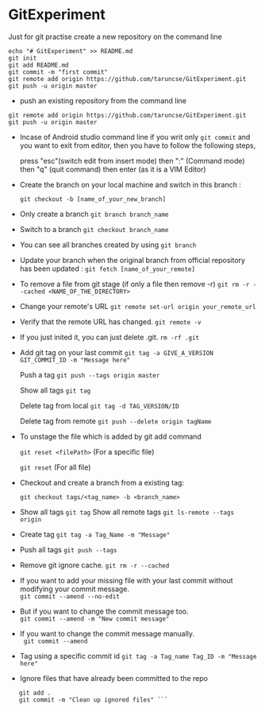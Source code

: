 # GitExperiment
Just for git practise
create a new repository on the command line

```
echo "# GitExperiment" >> README.md
git init 
git add README.md 
git commit -m "first commit" 
git remote add origin https://github.com/taruncse/GitExperiment.git 
git push -u origin master 
```

* push an existing repository from the command line 

```
git remote add origin https://github.com/taruncse/GitExperiment.git 
git push -u origin master
```
* Incase of Android studio command line if you writ only ```git commit``` and you want to exit from editor, 
  then you have to follow the following steps, 

  press "esc"(switch edit from insert mode) then ":" (Command mode) then "q" (quit command) then enter 
  (as it is a VIM Editor)

* Create the branch on your local machine and switch in this branch :

   ```git checkout -b [name_of_your_new_branch]```
    
* Only create a branch 
   ```git branch branch_name```
   
* Switch to a branch 
   ```git checkout branch_name```
* You can see all branches created by using 
   ```git branch```
* Update your branch when the original branch from official repository has been updated :
   ```git fetch [name_of_your_remote]```
   
* To remove a file from git stage (if only a file then remove -r) 
    ```git rm -r --cached <NAME_OF_THE_DIRECTORY>```
* Change your remote's URL ```git remote set-url origin your_remote_url```
* Verify that the remote URL has changed. ```git remote -v```
* If you just inited it, you can just delete .git. ```rm -rf .git```
* Add git tag on your last commit ```git tag -a GIVE_A_VERSION GIT_COMMIT_ID -m "Message here" ```

    Push a tag ```git push --tags origin master```
    
    Show all tags ```git tag```
    
    Delete tag from local ```git tag -d TAG_VERSION/ID```
    
    Delete tag from remote ```git push --delete origin tagName```
* To unstage the file which is added by git add command 

    ```git reset <filePath>``` (For a specific file)
    
    ```git reset``` (For all file)

* Checkout and create a branch from a existing tag:

   ```git checkout tags/<tag_name> -b <branch_name> ```
   
* Show all tags
   ```git tag```
    Show all remote tags
   ```git ls-remote --tags origin```
* Create tag
    ```git tag -a Tag_Name -m "Message"```    
* Push all tags 
    ```git push --tags```
* Remove git ignore cache.
   ```git rm -r --cached ```  
* If you want to add your missing file with your last commit without modifying your commit message.   
  ```git commit --amend --no-edit ```
  
* But if you want to change the commit message too.  
   ```git commit --amend -m "New commit message" ```
   
* If you want to change the commit message manually.    
  ``` git commit --amend```
* Tag using a specific commit id
  ```git tag -a Tag_name Tag_ID -m "Message here"```

* Ignore files that have already been committed to the repo
```git rm -r --cached .
   git add .
   git commit -m "Clean up ignored files" ```
